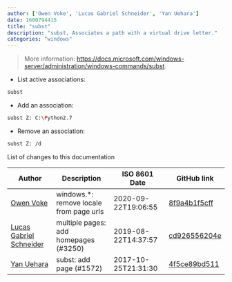```yaml
---
author: ['Owen Voke', 'Lucas Gabriel Schneider', 'Yan Uehara']
date: 1600794415
title: "subst"
description: "subst, Associates a path with a virtual drive letter."
categories: "windows"
---
```

> More information: <https://docs.microsoft.com/windows-server/administration/windows-commands/subst>.

- List active associations:

```bash
subst
```

- Add an association:

```bash
subst Z: C:\Python2.7
```

- Remove an association:

```bash
subst Z: /d
```
List of changes to this documentation


Author | Description | ISO 8601 Date | GitHub link
------|-----|-----|-----
[Owen Voke](mailto:development@voke.dev) | windows.*: remove locale from page urls | 2020-09-22T19:06:55 | [8f9a4b1f5cff](https://github.com/tldr-pages/tldr/commit/8f9a4b1f5cff138652665e9756a1a13466029fed)
[Lucas Gabriel Schneider](mailto:lucas.schneider@sap.com) | multiple pages: add homepages (#3250) | 2019-08-22T14:37:57 | [cd926556204e](https://github.com/tldr-pages/tldr/commit/cd926556204e9b8d34858b141886c675e8e0b83a)
[Yan Uehara](mailto:yanuehara@hotmail.com) | subst: add page (#1572) | 2017-10-25T21:31:30 | [4f5ce89bd511](https://github.com/tldr-pages/tldr/commit/4f5ce89bd511a9e0b8ee631b1ab0a4e09ba87dbf)

